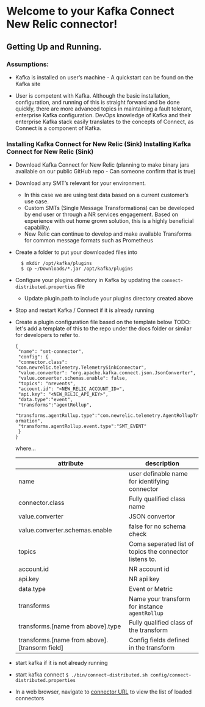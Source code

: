 # Welcome to your  Kafka Connect New Relic connector!

## Getting Up and Running.

### Assumptions: 
- Kafka is installed on user’s machine - A quickstart can be found on the Kafka
site

-  User is competent with Kafka. Although the basic installation, configuration,
and running of this is straight forward and be done quickly, there are more
advanced topics in maintaining a fault tolerant, enterprise Kafka configuration.
DevOps knowledge of Kafka and their enterprise Kafka stack easily translates
to the concepts of Connect, as Connect is a component of Kafka.

### Installing Kafka Connect for New Relic (Sink) Installing Kafka Connect for New Relic (Sink)

- Download Kafka Connect for New Relic (planning to make binary jars available
on our public GitHub repo - Can someone confirm that is true)
- Download any SMT’s relevant for your environment.
    - In this case we are using test data based on a current customer’s use
case.
    - Custom SMTs (Single Message Transformations) can be developed by
end user or through a NR services engagement. Based on experience
with out home grown solution, this is a highly beneficial capability.
    - New Relic can continue to develop and make available Transforms for
common message formats such as Prometheus
- Create a folder to put your downloaded files into
    ````
      $ mkdir /opt/kafka/plugins
      $ cp ~/Downloads/*.jar /opt/kafka/plugins
    ````
- Configure your plugins directory in Kafka by updating the `connect-distributed.properties` file
    - Update plugin.path to include your plugins directory created above
- Stop and restart Kafka / Connect if it is already running
- Create a plugin configuration file based on the template below TODO: let's
  add a template of this to the repo under the docs folder or similar for developers to refer to.
  ```
  {
   "name": "smt-connector",
   "config": {
   "connector.class": "com.newrelic.telemetry.TelemetrySinkConnector",
   "value.converter": "org.apache.kafka.connect.json.JsonConverter",
   "value.converter.schemas.enable": false,
   "topics": "nrevents",
   "account.id": "<NEW_RELIC_ACCOUNT_ID>",
   "api.key": "<NEW_RELIC_API_KEY>",
   "data.type":"event",
   "transforms":"agentRollup",
  
  "transforms.agentRollup.type":"com.newrelic.telemetry.AgentRollupTransf
  ormation",
   "transforms.agentRollup.event.type":"SMT_EVENT"
   }
  }
    ```
  where...
  
  | attribute     |                          description          |
  | ------------- | --------------------------------------------- |
  | name          | user definable name for identifying connector |
  |connector.class| Fully qualified class name                    |
  |value.converter| JSON convertor                                |
  |value.converter.schemas.enable| false for no schema check      |
  |topics         | Coma seperated list of topics the connector listens to.|
  |account.id     | NR account id |
  |api.key        | NR api key |
  |data.type      | Event or Metric |
  |transforms     | Name your transform for instance `agentRollup` |
  |transforms.[name from above].type | Fully qualified class of the transform |
  |transforms.[name from above].[transorm field] | Config fields defined in the transform |
  
- start kafka if it is not already running
- start kafka connect
  `$ ./bin/connect-distributed.sh config/connect-distributed.properties`
- In a web browser, navigate to [connector URL](http://localhost:8083) to view the list of loaded connectors 